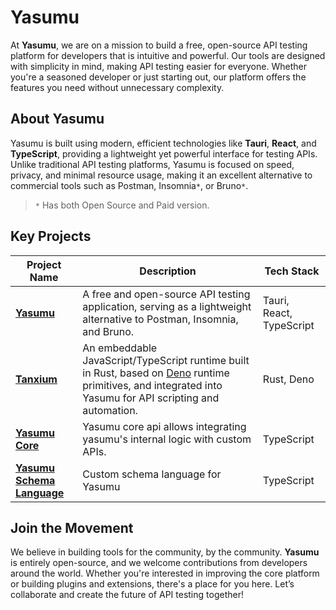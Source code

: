 # Yasumu

At **Yasumu**, we are on a mission to build a free, open-source API testing platform for developers that is intuitive and powerful. Our tools are designed with simplicity in mind, making API testing easier for everyone. Whether you're a seasoned developer or just starting out, our platform offers the features you need without unnecessary complexity.

## About Yasumu

Yasumu is built using modern, efficient technologies like **Tauri**, **React**, and **TypeScript**, providing a lightweight yet powerful interface for testing APIs. Unlike traditional API testing platforms, Yasumu is focused on speed, privacy, and minimal resource usage, making it an excellent alternative to commercial tools such as Postman, Insomnia`*`, or Bruno`*`.

> `*` Has both Open Source and Paid version.

## Key Projects

| Project Name                                                                 | Description                                                                                                                                         | Tech Stack                                                      |
|------------------------------------------------------------------------------|-----------------------------------------------------------------------------------------------------------------------------------------------------|----------------------------------------------------------------|
| [**Yasumu**](https://github.com/yasumu-org/yasumu)                            | A free and open-source API testing application, serving as a lightweight alternative to Postman, Insomnia, and Bruno.                                           | Tauri, React, TypeScript                                        |
| [**Tanxium**](https://github.com/yasumu-org/tanxium)                          | An embeddable JavaScript/TypeScript runtime built in Rust, based on [Deno](https://deno.land) runtime primitives, and integrated into Yasumu for API scripting and automation.     | Rust, Deno                                                |
| [**Yasumu Core**](https://github.com/yasumu-org/yasumu/tree/main/packages/core) | Yasumu core api allows integrating yasumu's internal logic with custom APIs. | TypeScript |
| [**Yasumu Schema Language**](https://github.com/yasumu-org/yasumu/tree/main/packages/schema) | Custom schema language for Yasumu | TypeScript |

## Join the Movement

We believe in building tools for the community, by the community. **Yasumu** is entirely open-source, and we welcome contributions from developers around the world. Whether you're interested in improving the core platform or building plugins and extensions, there's a place for you here. Let’s collaborate and create the future of API testing together!
